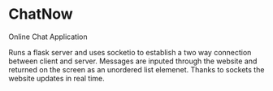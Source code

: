 # ChatNow
Online Chat Application

Runs a flask server and uses socketio to establish a two way connection between client and server. Messages are inputed through the website and returned on the screen as an unordered list elemenet. Thanks to sockets the website updates in real time. 
